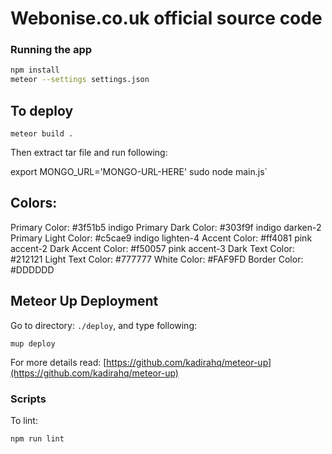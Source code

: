 # Webonise.co.uk official source code

### Running the app

```bash
npm install
meteor --settings settings.json
```

## To deploy

`meteor build .`

Then extract tar file and run following:

export MONGO_URL='MONGO-URL-HERE' sudo node main.js`

## Colors:

Primary Color: #3f51b5 indigo
Primary Dark Color: #303f9f indigo darken-2
Primary Light Color: #c5cae9 indigo lighten-4
Accent Color: #ff4081 pink accent-2
Dark Accent Color: #f50057 pink accent-3
Dark Text Color: #212121
Light Text Color: #777777
White Color: #FAF9FD
Border Color: #DDDDDD

## Meteor Up Deployment

Go to directory: `./deploy`, and type following:

```
mup deploy
```

For more details read: [https://github.com/kadirahq/meteor-up](https://github.com/kadirahq/meteor-up)

### Scripts

To lint:

```bash
npm run lint
```